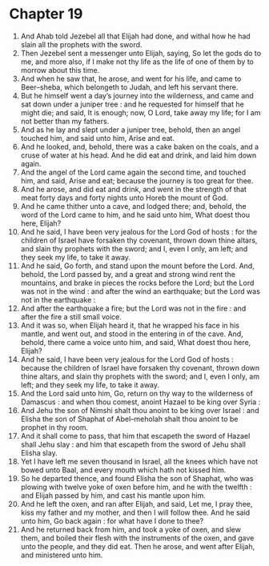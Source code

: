 # Chapter 19

1. And Ahab told Jezebel all that Elijah had done, and withal how he had slain all the prophets with the sword.
2. Then Jezebel sent a messenger unto Elijah, saying, So let the gods do to me, and more also, if I make not thy life as the life of one of them by to morrow about this time.
3. And when he saw that, he arose, and went for his life, and came to Beer–sheba, which belongeth to Judah, and left his servant there.
4. But he himself went a day’s journey into the wilderness, and came and sat down under a juniper tree : and he requested for himself that he might die; and said, It is enough; now, O Lord, take away my life; for I am not better than my fathers.
5. And as he lay and slept under a juniper tree, behold, then an angel touched him, and said unto him, Arise and eat.
6. And he looked, and, behold, there was a cake baken on the coals, and a cruse of water at his head. And he did eat and drink, and laid him down again.
7. And the angel of the Lord came again the second time, and touched him, and said, Arise and eat; because the journey is too great for thee.
8. And he arose, and did eat and drink, and went in the strength of that meat forty days and forty nights unto Horeb the mount of God.
9. And he came thither unto a cave, and lodged there; and, behold, the word of the Lord came to him, and he said unto him, What doest thou here, Elijah?
10. And he said, I have been very jealous for the Lord God of hosts : for the children of Israel have forsaken thy covenant, thrown down thine altars, and slain thy prophets with the sword; and I, even I only, am left; and they seek my life, to take it away.
11. And he said, Go forth, and stand upon the mount before the Lord. And, behold, the Lord passed by, and a great and strong wind rent the mountains, and brake in pieces the rocks before the Lord; but the Lord was not in the wind : and after the wind an earthquake; but the Lord was not in the earthquake :
12. And after the earthquake a fire; but the Lord was not in the fire : and after the fire a still small voice.
13. And it was so, when Elijah heard it, that he wrapped his face in his mantle, and went out, and stood in the entering in of the cave. And, behold, there came a voice unto him, and said, What doest thou here, Elijah?
14. And he said, I have been very jealous for the Lord God of hosts : because the children of Israel have forsaken thy covenant, thrown down thine altars, and slain thy prophets with the sword; and I, even I only, am left; and they seek my life, to take it away.
15. And the Lord said unto him, Go, return on thy way to the wilderness of Damascus : and when thou comest, anoint Hazael to be king over Syria :
16. And Jehu the son of Nimshi shalt thou anoint to be king over Israel : and Elisha the son of Shaphat of Abel–meholah shalt thou anoint to be prophet in thy room.
17. And it shall come to pass, that him that escapeth the sword of Hazael shall Jehu slay : and him that escapeth from the sword of Jehu shall Elisha slay.
18. Yet I have left me seven thousand in Israel, all the knees which have not bowed unto Baal, and every mouth which hath not kissed him.
19. So he departed thence, and found Elisha the son of Shaphat, who was plowing with twelve yoke of oxen before him, and he with the twelfth : and Elijah passed by him, and cast his mantle upon him.
20. And he left the oxen, and ran after Elijah, and said, Let me, I pray thee, kiss my father and my mother, and then I will follow thee. And he said unto him, Go back again : for what have I done to thee?
21. And he returned back from him, and took a yoke of oxen, and slew them, and boiled their flesh with the instruments of the oxen, and gave unto the people, and they did eat. Then he arose, and went after Elijah, and ministered unto him.

